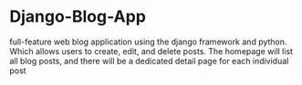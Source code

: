 # Django-Blog-App
full-feature web blog application using the django framework and python.
Which allows users to create, edit, and delete posts. The homepage will list all blog posts, and there will be a dedicated detail page for each individual post
